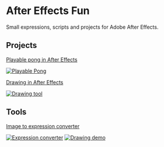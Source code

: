 # After Effects Fun
Small expressions, scripts and projects for Adobe After Effects.

## Projects
[Playable pong in After Effects](./projects/PONG.aep)

[![Playable Pong](https://img.youtube.com/vi/3HMT1M9F5yA/mqdefault.jpg)](https://youtu.be/3HMT1M9F5yA)

[Drawing in After Effects](./projects/DRAW.aep)

[![Drawing tool](https://img.youtube.com/vi/XxiwhegTduI/mqdefault.jpg)](https://youtu.be/XxiwhegTduI)

## Tools
[Image to expression converter](https://mysterypancake.github.io/After-Effects-Fun/tools/imagetoexpression)

[![Expression converter](https://img.youtube.com/vi/sEwBKQni7kU/mqdefault.jpg)](https://youtu.be/sEwBKQni7kU)
[![Drawing demo](https://img.youtube.com/vi/OfXQXMyMp-U/mqdefault.jpg)](https://youtu.be/OfXQXMyMp-U)
